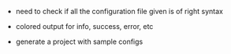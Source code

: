 - need to check if all the configuration file given is of right syntax

- colored output for info, success, error, etc

- generate a project with sample configs
